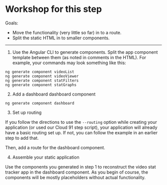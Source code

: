 # Workshop for this step

Goals:

* Move the functionality (very little so far) in to a route.
* Split the static HTML in to smaller components.

-----

1. Use the Angular CLI to generate components. Split the app component
   template between them (as noted in comments in the HTML). For
   example, your commands may look something like this:

```
ng generate component videoList
ng generate component videoViewer
ng generate component statFilters
ng generate component statGraphs
```

2. Add a dashboard dashboard component

```
ng generate component dashboard
```

3. Set up routing

If you follow the directions to use the `--routing` option while
creating your application (or used our Cloud 91 step script), your
application will already have a basic routing set up. If not, you can
follow the example in an earlier step to add that.

Then, add a route for the dashboard component.

4. Assemble your static application

Use the components you generated in step 1 to reconstruct the video
stat tracker app in the dashboard component. As you begin of course,
the components will be mostly placeholders without actual
functionality.
